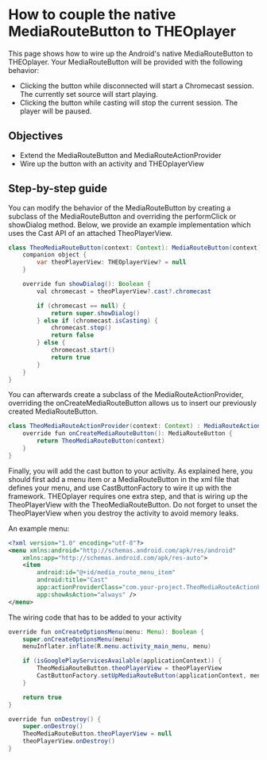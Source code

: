 # How to couple the native MediaRouteButton to THEOplayer

This page shows how to wire up the Android's native MediaRouteButton to THEOplayer. Your MediaRouteButton will be provided with the following behavior:

- Clicking the button while disconnected will start a Chromecast session. The currently set source will start playing.
- Clicking the button while casting will stop the current session. The player will be paused.

## Objectives

- Extend the MediaRouteButton and MediaRouteActionProvider
- Wire up the button with an activity and THEOplayerView

## Step-by-step guide

You can modify the behavior of the MediaRouteButton by creating a subclass of the MediaRouteButton and overriding the performClick or showDialog method. Below, we provide an example implementation which uses the Cast API of an attached TheoPlayerView.

```java
class TheoMediaRouteButton(context: Context): MediaRouteButton(context) {
    companion object {
        var theoPlayerView: THEOplayerView? = null
    }

    override fun showDialog(): Boolean {
        val chromecast = theoPlayerView?.cast?.chromecast

        if (chromecast == null) {
            return super.showDialog()
        } else if (chromecast.isCasting) {
            chromecast.stop()
            return false
        } else {
            chromecast.start()
            return true
        }
    }
}
```

You can afterwards create a subclass of the MediaRouteActionProvider, overriding the onCreateMediaRouteButton allows us to insert our previously created MediaRouteButton.

```java
class TheoMediaRouteActionProvider(context: Context) : MediaRouteActionProvider(context) {
    override fun onCreateMediaRouteButton(): MediaRouteButton {
        return TheoMediaRouteButton(context)
    }
}
```

Finally, you will add the cast button to your activity. As explained here, you should first add a menu item or a MediaRouteButton in the xml file that defines your menu, and use CastButtonFactory to wire it up with the framework. THEOplayer requires one extra step, and that is wiring up the TheoPlayerView with the TheoMediaRouteButton. Do not forget to unset the TheoPlayerView when you destroy the activity to avoid memory leaks.

An example menu:

```xml
<?xml version="1.0" encoding="utf-8"?>
<menu xmlns:android="http://schemas.android.com/apk/res/android"
    xmlns:app="http://schemas.android.com/apk/res-auto">
    <item
        android:id="@+id/media_route_menu_item"
        android:title="Cast"
        app:actionProviderClass="com.your-project.TheoMediaRouteActionProvider"
        app:showAsAction="always" />
</menu>
```

The wiring code that has to be added to your activity

```java
override fun onCreateOptionsMenu(menu: Menu): Boolean {
    super.onCreateOptionsMenu(menu)
    menuInflater.inflate(R.menu.activity_main_menu, menu)

    if (isGooglePlayServicesAvailable(applicationContext)) {
        TheoMediaRouteButton.theoPlayerView = theoPlayerView
        CastButtonFactory.setUpMediaRouteButton(applicationContext, menu, R.id.media_route_menu_item)
    }

    return true
}

override fun onDestroy() {
    super.onDestroy()
    TheoMediaRouteButton.theoPlayerView = null
    theoPlayerView.onDestroy()
}
```
